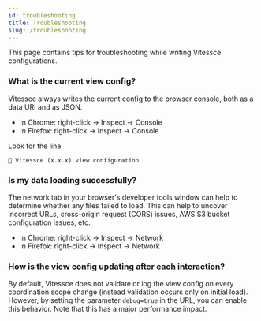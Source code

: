```yaml
---
id: troubleshooting
title: Troubleshooting
slug: /troubleshooting
---
```


This page contains tips for troubleshooting while writing Vitessce configurations.

### What is the current view config?

Vitessce always writes the current config to the browser console, both as a data URI and as JSON.

- In Chrome: right-click -> Inspect -> Console
- In Firefox: right-click -> Inspect -> Console

Look for the line

```
🚄 Vitessce (x.x.x) view configuration
```

### Is my data loading successfully?

The network tab in your browser's developer tools window can help to determine whether any files failed to load.
This can help to uncover incorrect URLs, cross-origin request (CORS) issues, AWS S3 bucket configuration issues, etc.


- In Chrome: right-click -> Inspect -> Network
- In Firefox: right-click -> Inspect -> Network

### How is the view config updating after each interaction?

By default, Vitessce does not validate or log the view config on every coordination scope change (instead validation occurs only on initial load).
However, by setting the parameter `debug=true` in the URL, you can enable this behavior.
Note that this has a major performance impact.

